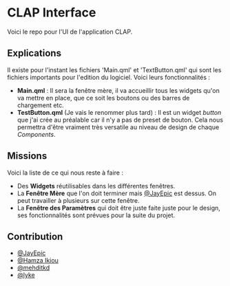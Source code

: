 # CLAP Interface

Voici le repo pour l'UI de l'application CLAP.

## Explications

Il existe pour l'instant les fichiers 'Main.qml' et 'TextButton.qml' qui sont les fichiers importants pour l'edition du logiciel.
Voici leurs fonctionnalités :

- **Main.qml** : Il sera la fenêtre mère, il va accueillir tous les widgets qu'on va mettre en place, que ce soit les boutons ou des barres de chargement etc.
- **TestButton.qml** (Je vais le renommer plus tard) : Il est un widget _button_ que j'ai crée au préalable car il n'y a pas de preset de bouton. Cela nous permettra d'être vraiment très versatile au niveau de design de chaque _Components_.

## Missions

Voici la liste de ce qui nous reste à faire :

- Des **Widgets** réutilisables dans les différentes fenêtres.
- La **Fenêtre Mère** que l'on doit terminer mais [@JayEpic](https://github.com/JayEpic) est dessus. On peut travailler à plusieurs sur cette fenêtre.
- La **Fenêtre des Paramètres** qui doit être juste faite juste pour le design, ses fonctionnalités sont prévues pour la suite du projet.

## Contribution

- [@JayEpic](https://github.com/JayEpic)
- [@Hamza Ikiou](https://github.com/Hamza-Ikiou)
- [@mehditkd](https://github.com/mehditkd)
- [@lyke](https://github.com/lyke)
